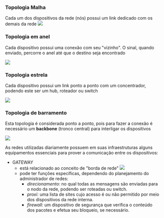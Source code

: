 ### Topologia Malha
Cada um dos dispositivos da rede (nós) possui um link dedicado com os demais da rede
![](topologia_malha.jpg)

### Topologia em anel
Cada dispositivo possui uma conexão com seu "vizinho". O sinal, quando enviado, percorre o anel até que o destino seja encontrado

![](topologia_anel.jpg)

### Topologia estrela
Cada dispositivo possui um link ponto a ponto com um concentrador, podendo este ser um hub, roteador ou switch

![](topologia_estrela.jpg)

### Topologia de barramento
Esta topologia é considerada ponto a ponto, pois para fazer a conexão é necessário um **backbone** (tronco central) para interligar os dispositivos

![](topologia_barramento.jpg)





As redes utilizadas diariamente possuem em suas infraestruturas alguns equipamentos essenciais para prover a comunicação entre os dispositivos:

- GATEWAY
	- está relacionado ao conceito de "borda de rede"
		![](gateway.png)
	- pode ter funções específicas, dependendo do planejamento do administrador de redes:
		- _direcionamento:_  no qual todas as mensagens são enviadas para o nodo da rede, podendo ser roteadas ou switch.
		- _proxi:_ uma lista de sites cujo acesso é ou não permitido por meio dos dispositivos da rede interna.
		- _firewall:_ um dispositivo de segurança que verifica o conteúdo dos pacotes e efetua seu bloqueio, se necessário.

